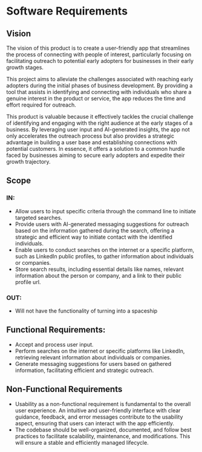 # Software Requirements

## Vision

The vision of this product is to create a user-friendly app that streamlines the process of connecting with people of interest, particularly focusing on facilitating outreach to potential early adopters for businesses in their early growth stages.

This project aims to alleviate the challenges associated with reaching early adopters during the initial phases of business development. By providing a tool that assists in identifying and connecting with individuals who share a genuine interest in the product or service, the app reduces the time and effort required for outreach.

This product is valuable because it effectively tackles the crucial challenge of identifying and engaging with the right audience at the early stages of a business. By leveraging user input and AI-generated insights, the app not only accelerates the outreach process but also provides a strategic advantage in building a user base and establishing connections with potential customers. In essence, it offers a solution to a common hurdle faced by businesses aiming to secure early adopters and expedite their growth trajectory.

## Scope

### IN: 

* Allow users to input specific criteria through the command line to initiate targeted searches.
* Provide users with AI-generated messaging suggestions for outreach based on the information gathered during the search, offering a strategic and efficient way to initiate contact with the identified individuals.
* Enable users to conduct searches on the internet or a specific platform, such as LinkedIn public profiles, to gather information about individuals or companies.
* Store search results, including essential details like names, relevant information about the person or company, and a link to their public profile url.

### OUT:

* Will not have the functionality of turning into a spaceship

## Functional Requirements:

* Accept and process user input.
* Perform searches on the internet or specific platforms like LinkedIn, retrieving relevant information about individuals or companies.
* Generate messaging suggestions for users based on gathered information, facilitating efficient and strategic outreach.

## Non-Functional Requirements

* Usability as a non-functional requirement is fundamental to the overall user experience. An intuitive and user-friendly interface with clear guidance, feedback, and error messages contribute to the usability aspect, ensuring that users can interact with the app efficiently.
* The codebase should be well-organized, documented, and follow best practices to facilitate scalability, maintenance, and modifications. This will ensure a stable and efficiently managed lifecycle.
